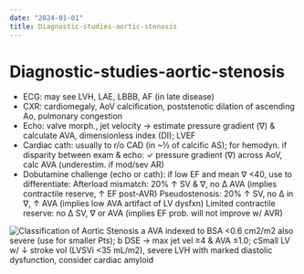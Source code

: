 ```yaml
---
date: "2024-01-01"
title: Diagnostic-studies-aortic-stenosis
---
```



# Diagnostic-studies-aortic-stenosis

- ECG: may see LVH, LAE, LBBB, AF (in late disease)
- CXR: cardiomegaly, AoV calcification, poststenotic dilation of ascending Ao, pulmonary congestion
- Echo: valve morph., jet velocity → estimate pressure gradient (∇) & calculate AVA, dimensionless index (DI); LVEF
- Cardiac cath: usually to r/o CAD (in ~½ of calcific AS); for hemodyn. if disparity between exam & echo: ✓ pressure gradient (∇) across AoV, calc AVA (underestim. if mod/sev AR)
- Dobutamine challenge (echo or cath): if low EF and mean ∇ <40, use to differentiate:
  Afterload mismatch: 20% ↑ SV & ∇, no ∆ AVA (implies contractile reserve, ↑ EF post-AVR)
  Pseudostenosis: 20% ↑ SV, no ∆ in ∇, ↑ AVA (implies low AVA artifact of LV dysfxn)
  Limited contractile reserve: no ∆ SV, ∇ or AVA (implies EF prob. will not improve w/ AVR)

![Classification of Aortic Stenosis](https://i.imgur.com/6zGufVl.png)
a
AVA indexed to BSA <0.6 cm2/m2 also severe (use for smaller Pts);
b
DSE → max jet vel ≥4 & AVA ≤1.0; cSmall LV w/ ↓ stroke vol (LVSVi <35 mL/m2), severe LVH with marked diastolic dysfunction, consider cardiac amyloid

